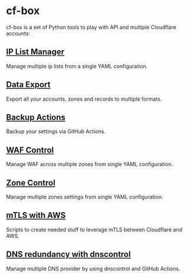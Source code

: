 # cf-box
 cf-box is a set of Python tools to play with API and multiple Cloudflare accounts:

## [IP List Manager](https://github.com/fabriziosalmi/cf-box/blob/main/ip_list_manager.md)
Manage multiple ip lists from a single YAML configuration. 

## [Data Export](https://github.com/fabriziosalmi/cf-box/blob/main/data_export.md)
Export all your accounts, zones and records to multiple formats.

## [Backup Actions](https://github.com/fabriziosalmi/cloudflare-backup-actions) 
Backup your settings via GitHub Actions.

## [WAF Control](https://github.com/fabriziosalmi/wafcontrol)
Manage WAF across multiple zones from single YAML configuration.

## [Zone Control](https://github.com/fabriziosalmi/zonecontrol)
Manage multiple zones settings from single YAML configuration.

## [mTLS with AWS](https://github.com/fabriziosalmi/cloudflare-aws)
Scripts to create needed stuff to leverage mTLS between Cloudflare and AWS.

## [DNS redundancy with dnscontrol](https://github.com/fabriziosalmi/dnscontrol-actions)
Manage multiple DNS provider by using dnscontrol and GitHub Actions.